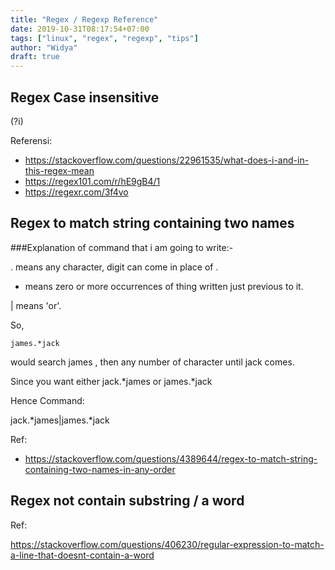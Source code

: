 ```yaml
---
title: "Regex / Regexp Reference"
date: 2019-10-31T08:17:54+07:00
tags: ["linux", "regex", "regexp", "tips"]
author: "Widya"
draft: true
---
```


## Regex Case insensitive

(?i)

Referensi:

* https://stackoverflow.com/questions/22961535/what-does-i-and-in-this-regex-mean
* https://regex101.com/r/hE9gB4/1
* https://regexr.com/3f4vo

## Regex to match string containing two names
###Explanation of command that i am going to write:-

. means any character, digit can come in place of .

* means zero or more occurrences of thing written just previous to it.

| means 'or'.

So,
```
james.*jack
```
would search james , then any number of character until jack comes.

Since you want either jack.*james or james.*jack

Hence Command:

jack.*james|james.*jack

Ref:

* https://stackoverflow.com/questions/4389644/regex-to-match-string-containing-two-names-in-any-order

## Regex not contain substring / a word

Ref:

https://stackoverflow.com/questions/406230/regular-expression-to-match-a-line-that-doesnt-contain-a-word
